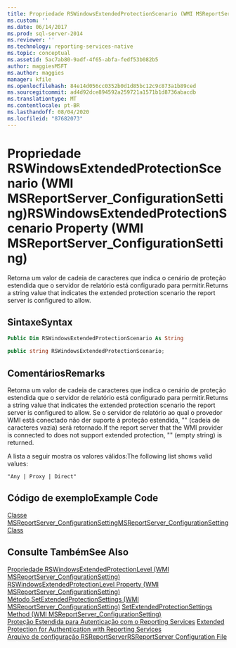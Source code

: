 ```yaml
---
title: Propriedade RSWindowsExtendedProtectionScenario (WMI MSReportServer_ConfigurationSetting) | Microsoft Docs
ms.custom: ''
ms.date: 06/14/2017
ms.prod: sql-server-2014
ms.reviewer: ''
ms.technology: reporting-services-native
ms.topic: conceptual
ms.assetid: 5ac7ab80-9adf-4f65-abfa-fedf53b082b5
author: maggiesMSFT
ms.author: maggies
manager: kfile
ms.openlocfilehash: 84e14d056cc0352b0d1d85bc12c9c873a1b89ced
ms.sourcegitcommit: ad4d92dce894592a259721a1571b1d8736abacdb
ms.translationtype: MT
ms.contentlocale: pt-BR
ms.lasthandoff: 08/04/2020
ms.locfileid: "87682073"
---
```

# <a name="rswindowsextendedprotectionscenario-property-wmi-msreportserver_configurationsetting"></a><span data-ttu-id="ba422-102">Propriedade RSWindowsExtendedProtectionScenario (WMI MSReportServer_ConfigurationSetting)</span><span class="sxs-lookup"><span data-stu-id="ba422-102">RSWindowsExtendedProtectionScenario Property (WMI MSReportServer_ConfigurationSetting)</span></span>
  <span data-ttu-id="ba422-103">Retorna um valor de cadeia de caracteres que indica o cenário de proteção estendida que o servidor de relatório está configurado para permitir.</span><span class="sxs-lookup"><span data-stu-id="ba422-103">Returns a string value that indicates the extended protection scenario the report server is configured to allow.</span></span>  
  
## <a name="syntax"></a><span data-ttu-id="ba422-104">Sintaxe</span><span class="sxs-lookup"><span data-stu-id="ba422-104">Syntax</span></span>  
  
```vb  
Public Dim RSWindowsExtendedProtectionScenario As String  
```  
  
```csharp  
public string RSWindowsExtendedProtectionScenario;  
```  
  
## <a name="remarks"></a><span data-ttu-id="ba422-105">Comentários</span><span class="sxs-lookup"><span data-stu-id="ba422-105">Remarks</span></span>  
 <span data-ttu-id="ba422-106">Retorna um valor de cadeia de caracteres que indica o cenário de proteção estendida que o servidor de relatório está configurado para permitir.</span><span class="sxs-lookup"><span data-stu-id="ba422-106">Returns a string value that indicates the extended protection scenario the report server is configured to allow.</span></span> <span data-ttu-id="ba422-107">Se o servidor de relatório ao qual o provedor WMI está conectado não der suporte à proteção estendida, "" (cadeia de caracteres vazia) será retornado.</span><span class="sxs-lookup"><span data-stu-id="ba422-107">If the report server that the WMI provider is connected to does not support extended protection, "" (empty string) is returned.</span></span>  
  
 <span data-ttu-id="ba422-108">A lista a seguir mostra os valores válidos:</span><span class="sxs-lookup"><span data-stu-id="ba422-108">The following list shows valid values:</span></span>  
  
 `"Any | Proxy | Direct"`  
  
## <a name="example-code"></a><span data-ttu-id="ba422-109">Código de exemplo</span><span class="sxs-lookup"><span data-stu-id="ba422-109">Example Code</span></span>  
 [<span data-ttu-id="ba422-110">Classe MSReportServer_ConfigurationSetting</span><span class="sxs-lookup"><span data-stu-id="ba422-110">MSReportServer_ConfigurationSetting Class</span></span>](msreportserver-configurationsetting-class.md)  
  
## <a name="see-also"></a><span data-ttu-id="ba422-111">Consulte Também</span><span class="sxs-lookup"><span data-stu-id="ba422-111">See Also</span></span>  
 <span data-ttu-id="ba422-112">[Propriedade RSWindowsExtendedProtectionLevel &#40;WMI MSReportServer_ConfigurationSetting&#41;](rswindowsextendedprotectionlevel-property.md) </span><span class="sxs-lookup"><span data-stu-id="ba422-112">[RSWindowsExtendedProtectionLevel Property &#40;WMI MSReportServer_ConfigurationSetting&#41;](rswindowsextendedprotectionlevel-property.md) </span></span>  
 <span data-ttu-id="ba422-113">[Método SetExtendedProtectionSettings &#40;WMI MSReportServer_ConfigurationSetting&#41;](configurationsetting-method-setextendedprotectionsettings.md) </span><span class="sxs-lookup"><span data-stu-id="ba422-113">[SetExtendedProtectionSettings Method &#40;WMI MSReportServer_ConfigurationSetting&#41;](configurationsetting-method-setextendedprotectionsettings.md) </span></span>  
 <span data-ttu-id="ba422-114">[Proteção Estendida para Autenticação com o Reporting Services](../security/extended-protection-for-authentication-with-reporting-services.md) </span><span class="sxs-lookup"><span data-stu-id="ba422-114">[Extended Protection for Authentication with Reporting Services](../security/extended-protection-for-authentication-with-reporting-services.md) </span></span>  
 [<span data-ttu-id="ba422-115">Arquivo de configuração RSReportServer</span><span class="sxs-lookup"><span data-stu-id="ba422-115">RSReportServer Configuration File</span></span>](../report-server/rsreportserver-config-configuration-file.md)  
  
  
